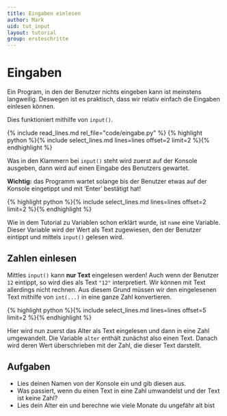 ```yaml
---
title: Eingaben einlesen
author: Mark  
uid: tut_input
layout: tutorial
group: ersteschritte
---
```


# Eingaben

Ein Program, in den der Benutzer nichts eingeben kann ist meinstens langweilig. Deswegen ist es praktisch, dass wir relativ einfach die Eingaben einlesen können.

Dies funktioniert mithilfe von `input()`.

{% include read_lines.md rel_file="code/eingabe.py" %}
{% highlight python %}{% include select_lines.md lines=lines offset=2 limit=2 %}{% endhighlight %}

Was in den Klammern bei `input()` steht wird zuerst auf der Konsole ausgeben, dann wird auf einen Eingabe des Benutzers gewartet.

**Wichtig:** das Programm wartet solange bis der Benutzer etwas auf der Konsole eingetippt und mit ’Enter’ bestätigt hat!

{% highlight python %}{% include select_lines.md lines=lines offset=2 limit=2 %}{% endhighlight %}

Wie in dem Tutorial zu Variablen schon erklärt wurde, ist `name` eine Variable.
Dieser Variable wird der Wert als Text zugewiesen, den der Benutzer eintippt und
mittels `input()` gelesen wird.

## Zahlen einlesen

Mittles `input()` kann **nur Text** eingelesen werden! Auch wenn der Benutzer `12` 
eintippt, so wird dies als Text `"12"` interpretiert. Wir können mit Text
allerdings nicht rechnen. Aus diesem Grund müssen wir den eingelesenen
Text mithilfe von `int(...)` in eine ganze Zahl konvertieren.

{% highlight python %}{% include select_lines.md lines=lines offset=5 limit=2 %}{% endhighlight %}

Hier wird nun zuerst das Alter als Text eingelesen und dann in eine Zahl
umgewandelt. Die Variable `alter` enthält zunächst also einen Text. Danach
wird deren Wert überschrieben mit der Zahl, die dieser Text darstellt.

## Aufgaben

- Lies deinen Namen von der Konsole ein und gib diesen aus.
- Was passiert, wenn du einen Text in eine Zahl umwandelst und der Text ist keine Zahl?
- Lies dein Alter ein und berechne wie viele Monate du ungefähr alt bist